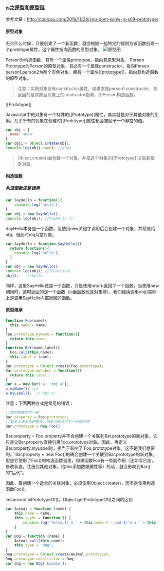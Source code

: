 ### js之原型和原型链
参考文章：http://coolcao.com/2016/11/24/you-dont-konw-js-s08-prototype/
#### 原型对象

无论什么时候，只要创建了一个新函数，就会根据一组特定的规则为该函数创建一个prototype属性，这个属性指向函数的原型对象。
![原型图](http://oayhezji6.bkt.clouddn.com/js_prototype.png)

Person为构造函数，其有一个属性prototype，指向其原型对象。
Person Prototype为Person的原型对象，其必有一个属性constructor，指向Person
person1,person2为两个实例对象，都有一个属性[[prototype]]，指向其构造函数的原型对象。
>注意：实例对象没有constructor属性，如果直接person1.constructor，则返回的是其原型对象上的contructor指向，即Person构造函数。

[[Prototype]]

Javascript中的对象有一个特殊的[[Prototype]]属性，其实就是对于其他对象的引用。几乎所有的对象在创建时[[Prototype]]属性都会被赋予一个非空的值。
```javascript
var obj = {
  name:'shen'
}
var obj1 = Object.create(obj);
console.log(obj1.name); //shen
```
> Object.create()会创建一个对象，并把这个对象的[[Prototype]]关联到指定对象。

#### 构造函数
##### 构造函数还是调用
```javascript
var SayHello = function(){
    console.log('hello');
}
var obj = new SayHello();
console.log(obj); //SayHello {}
```
SayHello本身是一个函数，但使用new关键字调用后会创建一个对象，并赋值给obj，但此时obj为空对象。

```javascript
var SayHello = function SayHello(){
  return function(){
    console.log('hello');
  }
}
var obj = new SayHello();
console.log(obj); //[Function]
obj();    //hello
```
同样，这里SayHello还是一个函数，只是使用return返回了一个函数，当使用new调用时，这时返回的是一个函数（js里函数也是对象嘛），我们继续调用obj()实际上是调用SayHello内部返回的函数。

#### 原型继承
```javascript
function Foo(name){
  this.name = name;
}
Foo.prototype.myName = function(){
  return this.name;
}
function Bar(name,label){
  Foo.call(this,name);
  this.label = label;
}
Bar.prototype = Object.create(Foo.prototype);
Bar.prototype.myLabel = function(){
  return this.label;
}
var a = new Bar('a','obj a');
a.myName(); //a
a.myLabel();  //'obj a'
```
注意：下面两种方式是常见的错误：

```javascript
//和你想要的不一样
Bar.property = Foo.prototype;
//基本上满足你的要求，但是可能会产生一些副作用
Bar.prototype = new Foo();
```
Bar.property = Foo.property并不会创建一个关联到Bar.prototype的新对象，它只是让Bar.property直接引用Foo.prototype对象。因此，再定义 Bar.property.myLabel时，相当于影响了 Foo.prototype对象，这不是我们想要的。
Bar.property = new Foo()的确会创建一个关联到Bar.prototype的新对象。但是它使用了Foo()的构造函数调用，如果函数Foo有一些副作用（比如写日志，修改状态，注册到其他对象，给this添加数据属性等）的话，就会影响到Bar()的“后代”。

因此，要创建一个适合的关联对象，必须使用Object.create()，而不是使用构造函数Foo()。

instanceof,isPrototypeOf()，Object.getPrototypeOf()之间的区别
```javascript
var Animal = function (name) {
    this.name = name;
    this.sayHi = function () {
        console.log('hello,I\'m ' + this.name + ',and I\'m a ' + this.type);
    }
}
var Dog = function (name) {
    Animal.call(this,name);
    this.type = 'dog';
}
Dog.prototype = Object.create(Animal.prototype);
Dog.prototype.constructor = Dog;
var dog = new Dog('biubiu');
```
